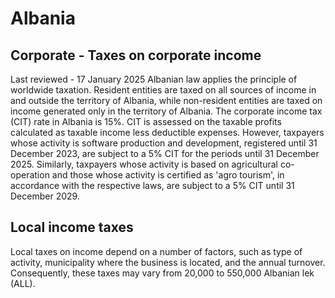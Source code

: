 # Albania
## Corporate - Taxes on corporate income
Last reviewed - 17 January 2025
Albanian law applies the principle of worldwide taxation. Resident entities are taxed on all sources of income in and outside the territory of Albania, while non-resident entities are taxed on income generated only in the territory of Albania.
The corporate income tax (CIT) rate in Albania is 15%. CIT is assessed on the taxable profits calculated as taxable income less deductible expenses.
However, taxpayers whose activity is software production and development, registered until 31 December 2023, are subject to a 5% CIT for the periods until 31 December 2025. Similarly, taxpayers whose activity is based on agricultural co-operation and those whose activity is certified as 'agro tourism', in accordance with the respective laws, are subject to a 5% CIT until 31 December 2029.
## Local income taxes
Local taxes on income depend on a number of factors, such as type of activity, municipality where the business is located, and the annual turnover. Consequently, these taxes may vary from 20,000 to 550,000 Albanian lek (ALL).
